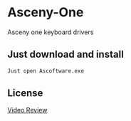 # Asceny-One
Asceny one keyboard drivers

## Just download and install
```bash
Just open Ascoftware.exe
```
## License
[Video Review](https://youtu.be/5KFwZ8DzjCE)

